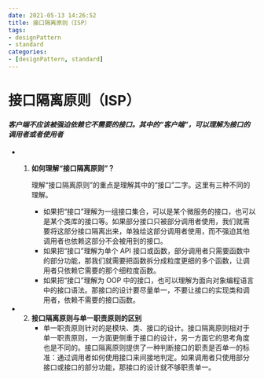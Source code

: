 ```yaml
---
date: 2021-05-13 14:26:52
title: 接口隔离原则（ISP）
tags:
- designPattern
- standard
categories:
- [designPattern, standard]
---
```


# 接口隔离原则（ISP）

#### *客户端不应该被强迫依赖它不需要的接口。其中的“客户端”，可以理解为接口的调用者或者使用者*

- 1. **如何理解“接口隔离原则”？**

     ​       理解“接口隔离原则”的重点是理解其中的“接口”二字。这里有三种不同的理解。

     - 如果把“接口”理解为一组接口集合，可以是某个微服务的接口，也可以是某个类库的接口等。如果部分接口只被部分调用者使用，我们就需要将这部分接口隔离出来，单独给这部分调用者使用，而不强迫其他调用者也依赖这部分不会被用到的接口。
     - 如果把“接口”理解为单个 API 接口或函数，部分调用者只需要函数中的部分功能，那我们就需要把函数拆分成粒度更细的多个函数，让调用者只依赖它需要的那个细粒度函数。
     - 如果把“接口”理解为 OOP 中的接口，也可以理解为面向对象编程语言中的接口语法。那接口的设计要尽量单一，不要让接口的实现类和调用者，依赖不需要的接口函数。

- 2. **接口隔离原则与单一职责原则的区别**
     - 单一职责原则针对的是模块、类、接口的设计。接口隔离原则相对于单一职责原则，一方面更侧重于接口的设计，另一方面它的思考角度也是不同的。接口隔离原则提供了一种判断接口的职责是否单一的标准：通过调用者如何使用接口来间接地判定。如果调用者只使用部分接口或接口的部分功能，那接口的设计就不够职责单一。